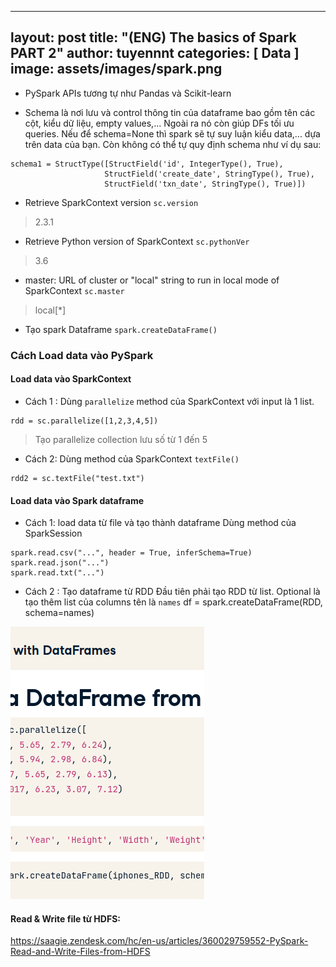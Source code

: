 
---
layout: post
title:  "(ENG) The basics of Spark PART 2"
author: tuyennnt
categories: [ Data ]
image: assets/images/spark.png
---


* PySpark APIs tương tự như Pandas và Scikit-learn

* Schema là nơi lưu và control thông tin của dataframe bao gồm tên các cột, kiểu dữ liệu, empty values,... Ngoài ra nó còn giúp DFs tối ưu queries. Nếu để schema=None thì spark sẽ tự suy luận kiểu data,... dựa trên data của bạn. Còn không có thể tự quy định schema như ví dụ sau:
```
schema1 = StructType([StructField('id', IntegerType(), True),
                     StructField('create_date', StringType(), True),
                     StructField('txn_date', StringType(), True)])
```

* Retrieve SparkContext version
``sc.version``
> 2.3.1

* Retrieve Python version of SparkContext 
``sc.pythonVer``
> 3.6

* master: URL of cluster or "local" string to run in local mode of SparkContext
``sc.master``
> local[*]

* Tạo spark Dataframe
``spark.createDataFrame()``

### Cách Load data vào PySpark
#### Load data vào SparkContext
* Cách 1 : 
Dùng  ``parallelize`` method của SparkContext với input là 1 list.
```
rdd = sc.parallelize([1,2,3,4,5])
```
> Tạo parallelize collection lưu số từ 1 đến 5

* Cách 2:
Dùng method của SparkContext ``textFile()``
```
rdd2 = sc.textFile("test.txt")
```

#### Load data vào Spark dataframe
* Cách 1: load data từ file và tạo thành dataframe
Dùng method của SparkSession 
```
spark.read.csv("...", header = True, inferSchema=True)
spark.read.json("...")
spark.read.txt("...")
```
* Cách 2 : Tạo dataframe từ RDD
Đầu tiên phải tạo RDD từ list. Optional là tạo thêm list của columns tên là ``names``
df = spark.createDataFrame(RDD, schema=names)

![](/assets/images/rdd-df.png)


#### Read & Write file từ HDFS:
https://saagie.zendesk.com/hc/en-us/articles/360029759552-PySpark-Read-and-Write-Files-from-HDFS

